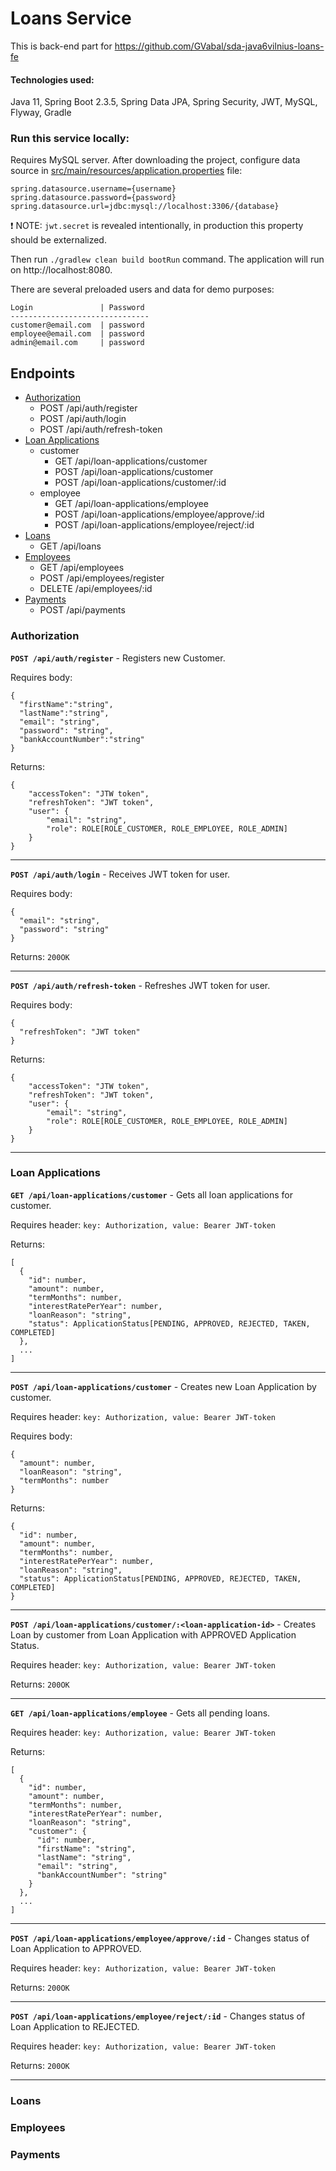 # Loans Service

This is back-end part for https://github.com/GVabal/sda-java6vilnius-loans-fe

#### Technologies used:

Java 11, Spring Boot 2.3.5, Spring Data JPA, Spring Security, JWT, MySQL, Flyway, Gradle

### Run this service locally:

Requires MySQL server. After downloading the project, configure data source in <a href="https://github.com/GVabal/sda-java6vilnius-loans-be/blob/master/src/main/resources/application.properties">src/main/resources/application.properties</a> file:
```
spring.datasource.username={username}
spring.datasource.password={password}
spring.datasource.url=jdbc:mysql://localhost:3306/{database}
```

:exclamation: NOTE: `jwt.secret` is revealed intentionally, in production this property should be externalized.

Then run `./gradlew clean build bootRun` command. The application will run on http://localhost:8080.

There are several preloaded users and data for demo purposes:

```
Login               | Password
-------------------------------
customer@email.com  | password
employee@email.com  | password
admin@email.com     | password
```

## Endpoints
* [Authorization](#authorization)
  * POST /api/auth/register
  * POST /api/auth/login
  * POST /api/auth/refresh-token
* [Loan Applications](#loan-applications)
  * customer
    * GET /api/loan-applications/customer
    * POST /api/loan-applications/customer
    * POST /api/loan-applications/customer/:id
  * employee
    * GET /api/loan-applications/employee
    * POST /api/loan-applications/employee/approve/:id
    * POST /api/loan-applications/employee/reject/:id
* [Loans](#loans)
  * GET /api/loans
* [Employees](#employees)
  * GET /api/employees
  * POST /api/employees/register
  * DELETE /api/employees/:id
* [Payments](#payments)
  * POST /api/payments


### Authorization
**`POST /api/auth/register`** - Registers new Customer. 

Requires body: 
```
{
  "firstName":"string",
  "lastName":"string",
  "email": "string",
  "password": "string",
  "bankAccountNumber":"string"
}
```
Returns:
```
{
    "accessToken": "JTW token",
    "refreshToken": "JWT token",
    "user": {
        "email": "string",
        "role": ROLE[ROLE_CUSTOMER, ROLE_EMPLOYEE, ROLE_ADMIN]
    }
}
```

----
**`POST /api/auth/login`** - Receives JWT token for user. 

Requires body: 
```
{
  "email": "string",
  "password": "string"
}
```
Returns: `200OK`

----
**`POST /api/auth/refresh-token`** - Refreshes JWT token for user.

Requires body: 
```
{
  "refreshToken": "JWT token"
}
```
Returns:
```
{
    "accessToken": "JTW token",
    "refreshToken": "JWT token",
    "user": {
        "email": "string",
        "role": ROLE[ROLE_CUSTOMER, ROLE_EMPLOYEE, ROLE_ADMIN]
    }
}
```

----
### Loan Applications
**`GET /api/loan-applications/customer`** - Gets all loan applications for customer.

Requires header: `key: Authorization, value: Bearer JWT-token`

Returns:
```
[
  {
    "id": number,
    "amount": number,
    "termMonths": number,
    "interestRatePerYear": number,
    "loanReason": "string",
    "status": ApplicationStatus[PENDING, APPROVED, REJECTED, TAKEN, COMPLETED]
  },
  ...
]
```

----
**`POST /api/loan-applications/customer`** - Creates new Loan Application by customer.

Requires header: `key: Authorization, value: Bearer JWT-token`

Requires body:
```
{
  "amount": number,
  "loanReason": "string",
  "termMonths": number
}
```

Returns:
```
{
  "id": number,
  "amount": number,
  "termMonths": number,
  "interestRatePerYear": number,
  "loanReason": "string",
  "status": ApplicationStatus[PENDING, APPROVED, REJECTED, TAKEN, COMPLETED]
}
```

----
**`POST /api/loan-applications/customer/:<loan-application-id>`** - Creates Loan by customer from Loan Application with APPROVED Application Status.

Requires header: `key: Authorization, value: Bearer JWT-token`

Returns: `200OK`

----
**`GET /api/loan-applications/employee`** - Gets all pending loans.

Requires header: `key: Authorization, value: Bearer JWT-token`

Returns:
```
[
  {
    "id": number,
    "amount": number,
    "termMonths": number,
    "interestRatePerYear": number,
    "loanReason": "string",
    "customer": {
      "id": number,
      "firstName": "string",
      "lastName": "string",
      "email": "string",
      "bankAccountNumber": "string"
    }
  },
  ...
]
```

----
**`POST /api/loan-applications/employee/approve/:id`** - Changes status of Loan Application to APPROVED.

Requires header: `key: Authorization, value: Bearer JWT-token`

Returns: `200OK`

----
**`POST /api/loan-applications/employee/reject/:id`** - Changes status of Loan Application to REJECTED.

Requires header: `key: Authorization, value: Bearer JWT-token`

Returns: `200OK`

----
### Loans
### Employees
### Payments
